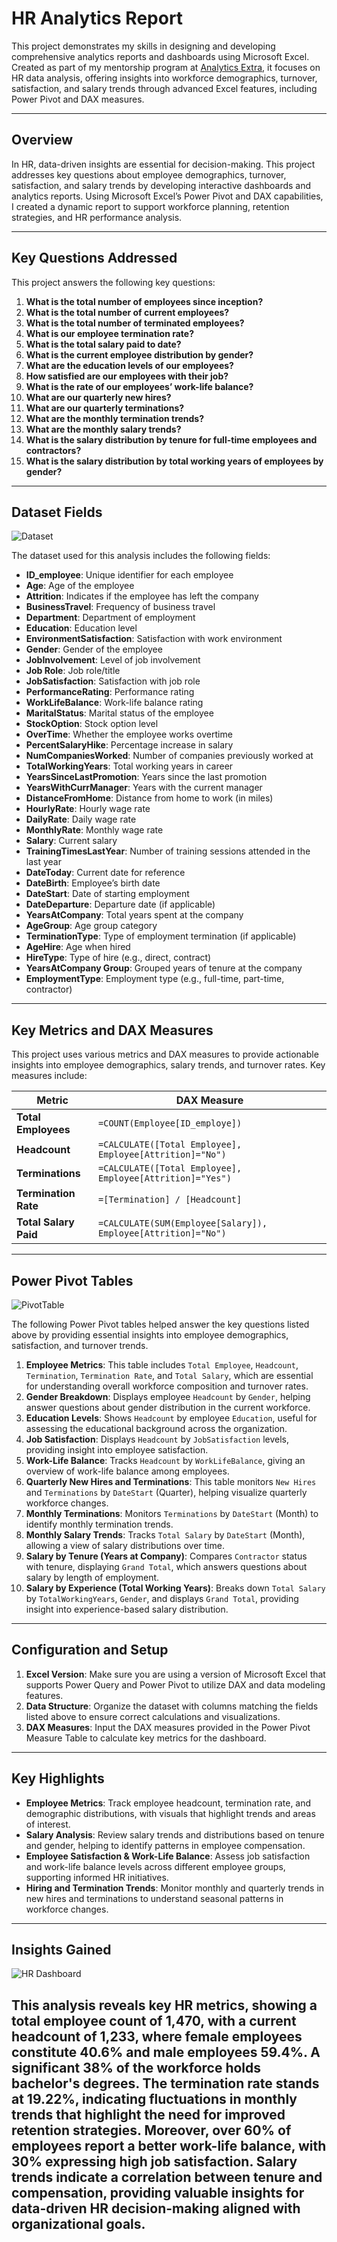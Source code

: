 # HR Analytics Report

This project demonstrates my skills in designing and developing comprehensive analytics reports and dashboards using Microsoft Excel. Created as part of my mentorship program at [Analytics Extra](https://www.linkedin.com/company/analytics-extra/), it focuses on HR data analysis, offering insights into workforce demographics, turnover, satisfaction, and salary trends through advanced Excel features, including Power Pivot and DAX measures.

---

## Overview

In HR, data-driven insights are essential for decision-making. This project addresses key questions about employee demographics, turnover, satisfaction, and salary trends by developing interactive dashboards and analytics reports. Using Microsoft Excel’s Power Pivot and DAX capabilities, I created a dynamic report to support workforce planning, retention strategies, and HR performance analysis.

---

## Key Questions Addressed

This project answers the following key questions:

1. **What is the total number of employees since inception?**
2. **What is the total number of current employees?**
3. **What is the total number of terminated employees?**
4. **What is our employee termination rate?**
5. **What is the total salary paid to date?**
6. **What is the current employee distribution by gender?**
7. **What are the education levels of our employees?**
8. **How satisfied are our employees with their job?**
9. **What is the rate of our employees’ work-life balance?**
10. **What are our quarterly new hires?**
11. **What are our quarterly terminations?**
12. **What are the monthly termination trends?**
13. **What are the monthly salary trends?**
14. **What is the salary distribution by tenure for full-time employees and contractors?**
15. **What is the salary distribution by total working years of employees by gender?**

---

## Dataset Fields

![Dataset](https://github.com/user-attachments/assets/0bc5973f-38a6-4ca3-a2c8-5ee38e3f0f6c)

The dataset used for this analysis includes the following fields:

- **ID_employee**: Unique identifier for each employee
- **Age**: Age of the employee
- **Attrition**: Indicates if the employee has left the company
- **BusinessTravel**: Frequency of business travel
- **Department**: Department of employment
- **Education**: Education level
- **EnvironmentSatisfaction**: Satisfaction with work environment
- **Gender**: Gender of the employee
- **JobInvolvement**: Level of job involvement
- **Job Role**: Job role/title
- **JobSatisfaction**: Satisfaction with job role
- **PerformanceRating**: Performance rating
- **WorkLifeBalance**: Work-life balance rating
- **MaritalStatus**: Marital status of the employee
- **StockOption**: Stock option level
- **OverTime**: Whether the employee works overtime
- **PercentSalaryHike**: Percentage increase in salary
- **NumCompaniesWorked**: Number of companies previously worked at
- **TotalWorkingYears**: Total working years in career
- **YearsSinceLastPromotion**: Years since the last promotion
- **YearsWithCurrManager**: Years with the current manager
- **DistanceFromHome**: Distance from home to work (in miles)
- **HourlyRate**: Hourly wage rate
- **DailyRate**: Daily wage rate
- **MonthlyRate**: Monthly wage rate
- **Salary**: Current salary
- **TrainingTimesLastYear**: Number of training sessions attended in the last year
- **DateToday**: Current date for reference
- **DateBirth**: Employee’s birth date
- **DateStart**: Date of starting employment
- **DateDeparture**: Departure date (if applicable)
- **YearsAtCompany**: Total years spent at the company
- **AgeGroup**: Age group category
- **TerminationType**: Type of employment termination (if applicable)
- **AgeHire**: Age when hired
- **HireType**: Type of hire (e.g., direct, contract)
- **YearsAtCompany Group**: Grouped years of tenure at the company
- **EmploymentType**: Employment type (e.g., full-time, part-time, contractor)

---

## Key Metrics and DAX Measures

This project uses various metrics and DAX measures to provide actionable insights into employee demographics, salary trends, and turnover rates. Key measures include:

| **Metric**             | **DAX Measure**                                                                                   |
|------------------------|--------------------------------------------------------------------------------------------------|
| **Total Employees**    | `=COUNT(Employee[ID_employe])`                                                                   |
| **Headcount**          | `=CALCULATE([Total Employee], Employee[Attrition]="No")`                                         |
| **Terminations**       | `=CALCULATE([Total Employee], Employee[Attrition]="Yes")`                                        |
| **Termination Rate**   | `=[Termination] / [Headcount]`                                                                   |
| **Total Salary Paid**  | `=CALCULATE(SUM(Employee[Salary]), Employee[Attrition]="No")`                                    |

---

## Power Pivot Tables

![PivotTable](https://github.com/user-attachments/assets/5ee48bc0-9f94-4567-b65f-cf05441e4c85)

The following Power Pivot tables helped answer the key questions listed above by providing essential insights into employee demographics, satisfaction, and turnover trends.

1. **Employee Metrics**: This table includes `Total Employee`, `Headcount`, `Termination`, `Termination Rate`, and `Total Salary`, which are essential for understanding overall workforce composition and turnover rates.
2. **Gender Breakdown**: Displays employee `Headcount` by `Gender`, helping answer questions about gender distribution in the current workforce.
3. **Education Levels**: Shows `Headcount` by employee `Education`, useful for assessing the educational background across the organization.
4. **Job Satisfaction**: Displays `Headcount` by `JobSatisfaction` levels, providing insight into employee satisfaction.
5. **Work-Life Balance**: Tracks `Headcount` by `WorkLifeBalance`, giving an overview of work-life balance among employees.
6. **Quarterly New Hires and Terminations**: This table monitors `New Hires` and `Terminations` by `DateStart` (Quarter), helping visualize quarterly workforce changes.
7. **Monthly Terminations**: Monitors `Terminations` by `DateStart` (Month) to identify monthly termination trends.
8. **Monthly Salary Trends**: Tracks `Total Salary` by `DateStart` (Month), allowing a view of salary distributions over time.
9. **Salary by Tenure (Years at Company)**: Compares `Contractor` status with tenure, displaying `Grand Total`, which answers questions about salary by length of employment.
10. **Salary by Experience (Total Working Years)**: Breaks down `Total Salary` by `TotalWorkingYears`, `Gender`, and displays `Grand Total`, providing insight into experience-based salary distribution.

---

## Configuration and Setup

1. **Excel Version**: Make sure you are using a version of Microsoft Excel that supports Power Query and Power Pivot to utilize DAX and data modeling features.
2. **Data Structure**: Organize the dataset with columns matching the fields listed above to ensure correct calculations and visualizations.
3. **DAX Measures**: Input the DAX measures provided in the Power Pivot Measure Table to calculate key metrics for the dashboard.

---

## Key Highlights

- **Employee Metrics**: Track employee headcount, termination rate, and demographic distributions, with visuals that highlight trends and areas of interest.
- **Salary Analysis**: Review salary trends and distributions based on tenure and gender, helping to identify patterns in employee compensation.
- **Employee Satisfaction & Work-Life Balance**: Assess job satisfaction and work-life balance levels across different employee groups, supporting informed HR initiatives.
- **Hiring and Termination Trends**: Monitor monthly and quarterly trends in new hires and terminations to understand seasonal patterns in workforce changes.

---

## Insights Gained

![HR Dashboard](https://github.com/user-attachments/assets/e3efb3ee-59d5-4db5-ae9a-ae94fffaa751)

This analysis reveals key HR metrics, showing a total employee count of 1,470, with a current headcount of 1,233, where female employees constitute 40.6% and male employees 59.4%. A significant 38% of the workforce holds bachelor's degrees. The termination rate stands at 19.22%, indicating fluctuations in monthly trends that highlight the need for improved retention strategies. Moreover, over 60% of employees report a better work-life balance, with 30% expressing high job satisfaction. Salary trends indicate a correlation between tenure and compensation, providing valuable insights for data-driven HR decision-making aligned with organizational goals.
---
